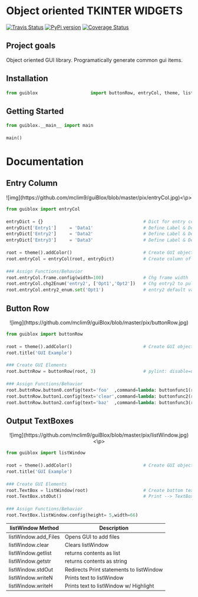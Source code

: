 # Object oriented TKINTER WIDGETS 
[![Travis Status](https://travis-ci.org/mclim9/guiBlox.svg?branch=master)](https://pypi.org/project/guiblox/) 
[![PyPi version](https://badge.fury.io/py/guiblox.svg)](https://badge.fury.io/py/guiblox) 
[![Coverage Status](https://coveralls.io/repos/github/mclim9/guiBlox/badge.svg?branch=master)](https://coveralls.io/github/mclim9/guiBlox?branch=master)

## Project goals

Object oriented GUI library.  Programatically generate common gui items.

## Installation

```python
from guiblox                    import buttonRow, entryCol, theme, listWindow
```
## Getting Started

```python
from guiblox.__main__ import main

main()
```

# Documentation

## Entry Column 
<p align="center">![img](https://github.com/mclim9/guiBlox/blob/master/pix/entryCol.jpg)<\p>

```python
from guiblox import entryCol

entryDict = {}                                      # Dict for entry column object
entryDict['Entry1']     = 'Data1'                   # Define Label & Default Val
entryDict['Entry2']     = 'Data2'                   # Define Label & Default Val
entryDict['Entry3']     = 'Data3'                   # Define Label & Default Val

root = theme().addColor()                           # Create GUI object w/ colors
root.entryCol = entryCol(root, entryDict)           # Create column of entry fields

### Assign Functions/Behavior
root.entryCol.frame.config(width=100)               # Chg frame width
root.entryCol.chg2Enum('entry2', ['Opt1','Opt2'])   # Chg entry2 to pull down
root.entryCol.entry2_enum.set('Opt1')               # entry2 default value
```

## Button Row
<p align="center">![img](https://github.com/mclim9/guiBlox/blob/master/pix/buttonRow.jpg)</p>


```python
from guiblox import buttonRow

root = theme().addColor()                           # Create GUI object w/ colors defined.
root.title('GUI Example')

### Create GUI Elements
root.buttnRow = buttonRow(root, 3)                  # pylint: disable=unused-variable

### Assign Functions/Behavior
root.buttnRow.button0.config(text='foo'  ,command=lambda: buttonfunc1(root))
root.buttnRow.button1.config(text='clear',command=lambda: buttonfunc2(root))
root.buttnRow.button2.config(text='baz'  ,command=lambda: buttonfunc3(root))
```

## Output TextBoxes  
<p align="center">![img](https://github.com/mclim9/guiBlox/blob/master/pix/listWindow.jpg)<\p>

```python
from guiblox import listWindow

root = theme().addColor()                           # Create GUI object w/ colors
root.title('GUI Example')

### Create GUI Elements
root.TextBox = listWindow(root)                     # Create bottom text box
root.TextBox.stdOut()                               # Print --> TextBox

### Assign Functions/Behavior
root.TextBox.listWindow.config(height= 5,width=66)
```

listWindow Method       | Description
------------------------|------------------------------------------
listWindow.add_Files    | Opens GUI to add files
listWindow.clear        | Clears listWindow
listWindow.getlist      | returns contents as list
listWindow.getstr       | returns contents as string
listWindow.stdOut       | Redirects Print statements to listWindow
listWindow.writeN       | Prints text to listWindow
listWindow.writeH       | Prints text to listWindow w/ Highlight